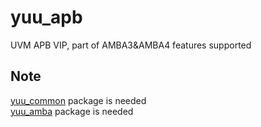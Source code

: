 # yuu_apb
UVM APB VIP, part of AMBA3&amp;AMBA4 features supported

## Note
[yuu_common](https://github.com/seabeam/yuu_common "YUU UVM utilities package") package is needed  
[yuu_amba](https://github.com/seabeam/yuu_amba "YUU UVM AMBA base package") package is needed